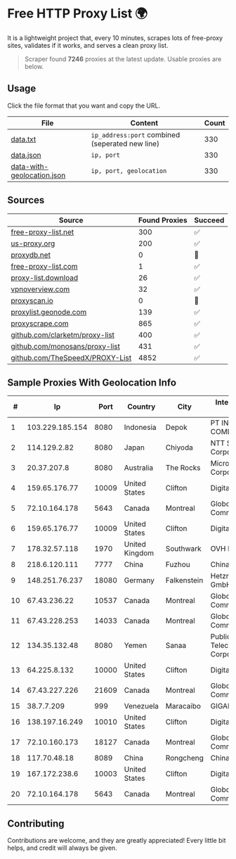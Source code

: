 
# Free HTTP Proxy List 🌍

It is a lightweight project that, every 10 minutes, scrapes lots of free-proxy sites, validates if it works, and serves a clean proxy list.


> Scraper found **7246** proxies at the latest update. Usable proxies are below.

## Usage

Click the file format that you want and copy the URL.


|File|Content|Count|
|----|-------|-----|
|[data.txt](https://raw.githubusercontent.com/themiralay/Proxy-List-World/master/data.txt)|`ip_address:port` combined (seperated new line)|330|
|[data.json](https://raw.githubusercontent.com/themiralay/Proxy-List-World/master/data.json)|`ip, port`|330|
|[data-with-geolocation.json](https://raw.githubusercontent.com/themiralay/Proxy-List-World/master/data-with-geolocation.json)|`ip, port, geolocation`|330|

## Sources

|Source|Found Proxies|Succeed|
|------|-------------|-------|
|[free-proxy-list.net](https://free-proxy-list.net)|300|✅|
|[us-proxy.org](https://www.us-proxy.org)|200|✅|
|[proxydb.net](http://proxydb.net)|0|🚫|
|[free-proxy-list.com](https://free-proxy-list.com/?page=&port=&type%5B%5D=http&type%5B%5D=https&up_time=0&search=Search)|1|✅|
|[proxy-list.download](https://www.proxy-list.download/HTTP)|26|✅|
|[vpnoverview.com](https://vpnoverview.com/privacy/anonymous-browsing/free-proxy-servers)|32|✅|
|[proxyscan.io](https://www.proxyscan.io)|0|🚫|
|[proxylist.geonode.com](https://proxylist.geonode.com/api/proxy-list?limit=300&page=1&sort_by=lastChecked&sort_type=desc&protocols=http,https)|139|✅|
|[proxyscrape.com](https://api.proxyscrape.com/v2/?request=displayproxies&protocol=http&timeout=10000&country=all&ssl=all&anonymity=all)|865|✅|
|[github.com/clarketm/proxy-list](https://raw.githubusercontent.com/clarketm/proxy-list/master/proxy-list-raw.txt)|400|✅|
|[github.com/monosans/proxy-list](https://raw.githubusercontent.com/monosans/proxy-list/main/proxies/http.txt)|431|✅|
|[github.com/TheSpeedX/PROXY-List](https://raw.githubusercontent.com/TheSpeedX/PROXY-List/master/http.txt)|4852|✅|


## Sample Proxies With Geolocation Info

|#|Ip|Port|Country|City|Internet Service Provider|
|-|--|----|-------|----|-------------------------|
|1|103.229.185.154|8080|Indonesia|Depok|PT INDONESIA COMNETS PLUS|
|2|114.129.2.82|8080|Japan|Chiyoda|NTT SmartConnect Corporation|
|3|20.37.207.8|8080|Australia|The Rocks|Microsoft Corporation|
|4|159.65.176.77|10009|United States|Clifton|DigitalOcean, LLC|
|5|72.10.164.178|5643|Canada|Montreal|GloboTech Communications|
|6|159.65.176.77|10009|United States|Clifton|DigitalOcean, LLC|
|7|178.32.57.118|1970|United Kingdom|Southwark|OVH ISP|
|8|218.6.120.111|7777|China|Fuzhou|China Telecom|
|9|148.251.76.237|18080|Germany|Falkenstein|Hetzner Online GmbH|
|10|67.43.236.22|10537|Canada|Montreal|GloboTech Communications|
|11|67.43.228.253|14033|Canada|Montreal|GloboTech Communications|
|12|134.35.132.48|8080|Yemen|Sanaa|Public Telecommunication Corporation|
|13|64.225.8.132|10000|United States|Clifton|DigitalOcean, LLC|
|14|67.43.227.226|21609|Canada|Montreal|GloboTech Communications|
|15|38.7.7.209|999|Venezuela|Maracaibo|GIGAPOP, C.A.|
|16|138.197.16.249|10010|United States|Clifton|DigitalOcean, LLC|
|17|72.10.160.173|18127|Canada|Montreal|GloboTech Communications|
|18|117.70.48.18|8089|China|Rongcheng|Chinanet|
|19|167.172.238.6|10003|United States|Clifton|DigitalOcean, LLC|
|20|72.10.164.178|5643|Canada|Montreal|GloboTech Communications|



## Contributing

Contributions are welcome, and they are greatly appreciated! Every
little bit helps, and credit will always be given.

